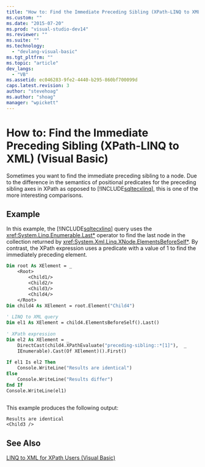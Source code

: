 ```yaml
---
title: "How to: Find the Immediate Preceding Sibling (XPath-LINQ to XML) (Visual Basic)"
ms.custom: ""
ms.date: "2015-07-20"
ms.prod: "visual-studio-dev14"
ms.reviewer: ""
ms.suite: ""
ms.technology: 
  - "devlang-visual-basic"
ms.tgt_pltfrm: ""
ms.topic: "article"
dev_langs: 
  - "VB"
ms.assetid: ec046283-9fe2-4440-b295-860bf700099d
caps.latest.revision: 3
author: "stevehoag"
ms.author: "shoag"
manager: "wpickett"
---
```

# How to: Find the Immediate Preceding Sibling (XPath-LINQ to XML) (Visual Basic)
Sometimes you want to find the immediate preceding sibling to a node. Due to the difference in the semantics of positional predicates for the preceding sibling axes in XPath as opposed to [!INCLUDE[sqltecxlinq](../../../../csharp\programming-guide\concepts\linq/includes/sqltecxlinq_md.md)], this is one of the more interesting comparisons.  
  
## Example  
 In this example, the [!INCLUDE[sqltecxlinq](../../../../csharp\programming-guide\concepts\linq/includes/sqltecxlinq_md.md)] query uses the <xref:System.Linq.Enumerable.Last*> operator to find the last node in the collection returned by <xref:System.Xml.Linq.XNode.ElementsBeforeSelf*>. By contrast, the XPath expression uses a predicate with a value of 1 to find the immediately preceding element.  
  
```vb  
Dim root As XElement = _   
    <Root>  
        <Child1/>  
        <Child2/>  
        <Child3/>  
        <Child4/>  
    </Root>  
Dim child4 As XElement = root.Element("Child4")  
  
' LINQ to XML query  
Dim el1 As XElement = child4.ElementsBeforeSelf().Last()  
  
' XPath expression  
Dim el2 As XElement = _  
    DirectCast(child4.XPathEvaluate("preceding-sibling::*[1]"),  _  
    IEnumerable).Cast(Of XElement)().First()  
  
If el1 Is el2 Then  
    Console.WriteLine("Results are identical")  
Else  
    Console.WriteLine("Results differ")  
End If  
Console.WriteLine(el1)  
  
```  
  
 This example produces the following output:  
  
```  
Results are identical  
<Child3 />  
```  
  
## See Also  
 [LINQ to XML for XPath Users (Visual Basic)](../../../../visual-basic\programming-guide\concepts\linq/linq-to-xml-for-xpath-users.md)
